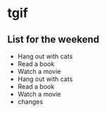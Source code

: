 # tgif

List for the weekend
--------------------
* Hang out with cats
* Read a book
* Watch a movie
* Hang out with cats
* Read a book
* Watch a movie
* changes
